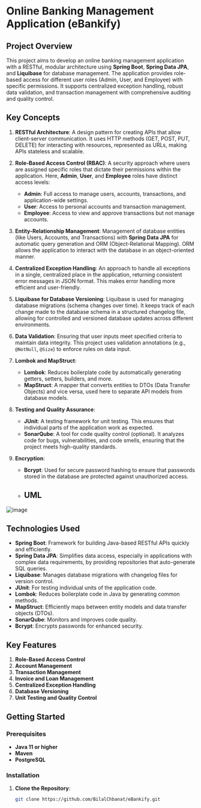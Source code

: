 # Online Banking Management Application (eBankify)

## Project Overview
This project aims to develop an online banking management application with a RESTful, modular architecture using **Spring Boot**, **Spring Data JPA**, and **Liquibase** for database management. The application provides role-based access for different user roles (Admin, User, and Employee) with specific permissions. It supports centralized exception handling, robust data validation, and transaction management with comprehensive auditing and quality control.

## Key Concepts

1. **RESTful Architecture**: A design pattern for creating APIs that allow client-server communication. It uses HTTP methods (GET, POST, PUT, DELETE) for interacting with resources, represented as URLs, making APIs stateless and scalable.

2. **Role-Based Access Control (RBAC)**: A security approach where users are assigned specific roles that dictate their permissions within the application. Here, **Admin**, **User**, and **Employee** roles have distinct access levels:
   - **Admin**: Full access to manage users, accounts, transactions, and application-wide settings.
   - **User**: Access to personal accounts and transaction management.
   - **Employee**: Access to view and approve transactions but not manage accounts.

3. **Entity-Relationship Management**: Management of database entities (like Users, Accounts, and Transactions) with **Spring Data JPA** for automatic query generation and ORM (Object-Relational Mapping). ORM allows the application to interact with the database in an object-oriented manner.

4. **Centralized Exception Handling**: An approach to handle all exceptions in a single, centralized place in the application, returning consistent error messages in JSON format. This makes error handling more efficient and user-friendly.

5. **Liquibase for Database Versioning**: Liquibase is used for managing database migrations (schema changes over time). It keeps track of each change made to the database schema in a structured changelog file, allowing for controlled and versioned database updates across different environments.

6. **Data Validation**: Ensuring that user inputs meet specified criteria to maintain data integrity. This project uses validation annotations (e.g., `@NotNull`, `@Size`) to enforce rules on data input.

7. **Lombok and MapStruct**:
   - **Lombok**: Reduces boilerplate code by automatically generating getters, setters, builders, and more.
   - **MapStruct**: A mapper that converts entities to DTOs (Data Transfer Objects) and vice versa, used here to separate API models from database models.

8. **Testing and Quality Assurance**:
   - **JUnit**: A testing framework for unit testing. This ensures that individual parts of the application work as expected.
   - **SonarQube**: A tool for code quality control (optional). It analyzes code for bugs, vulnerabilities, and code smells, ensuring that the project meets high-quality standards.

9. **Encryption**:
   - **Bcrypt**: Used for secure password hashing to ensure that passwords stored in the database are protected against unauthorized access.
  
   - ## UML
![image](https://github.com/user-attachments/assets/d78cdb46-20e2-48df-9145-9bfb0f18a744)

## Technologies Used
- **Spring Boot**: Framework for building Java-based RESTful APIs quickly and efficiently.
- **Spring Data JPA**: Simplifies data access, especially in applications with complex data requirements, by providing repositories that auto-generate SQL queries.
- **Liquibase**: Manages database migrations with changelog files for version control.
- **JUnit**: For testing individual units of the application code.
- **Lombok**: Reduces boilerplate code in Java by generating common methods.
- **MapStruct**: Efficiently maps between entity models and data transfer objects (DTOs).
- **SonarQube**: Monitors and improves code quality.
- **Bcrypt**: Encrypts passwords for enhanced security.

## Key Features
1. **Role-Based Access Control**
2. **Account Management**
3. **Transaction Management**
4. **Invoice and Loan Management**
5. **Centralized Exception Handling**
6. **Database Versioning**
7. **Unit Testing and Quality Control**

## Getting Started

### Prerequisites
- **Java 11 or higher**
- **Maven**
- **PostgreSQL**

### Installation

1. **Clone the Repository**:
   ```bash
   git clone https://github.com/BilalChbanat/eBankify.git
